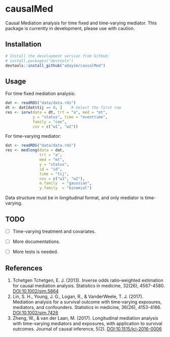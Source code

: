 # causalMed
Causal Mediation analysis for time fixed and time-varying mediator. This package is currently in development, please use with caution. 

## Installation

```r
# Install the development version from GitHub:
# install.packages("devtools")
devtools::install_github("adayim/causalMed")
```

## Usage
For time fixed mediation analysis:
```r
dat <- readRDS("data/data.rds")
dt <- dat[dat$tij == 0, ]    # Select the first row
res <- iorw(data = dt, trt = "a", med = "mt",
            y = "status", time = "eventtime",
            family = "cox",
            cov = c("w1", "w2"))
```

For time-varying mediator:
```r
dat <- readRDS("data/data.rds")
res <- medlong(data = dat,
               trt = "a",
               med = "mt",
               y = "status",
               id = "id",
               time = "tij",
               cov = c("w1", "w2"),
               m.family  = "gaussian",
               y.family  = "binomial")
```
Data structure must be in longitudinal format, and only mediator is time-varying.

## TODO
- [ ] Time-varying treatment and covariates.
- [ ] More documentations.
- [ ] More tests is needed.


## References
1. Tchetgen Tchetgen, E. J. (2013). Inverse odds ratio‐weighted estimation for causal mediation analysis. Statistics in medicine, 32(26), 4567-4580. [DOI:10.1002/sim.5864](https://doi.org/10.1002/sim.5864)
2. Lin, S. H., Young, J. G., Logan, R., & VanderWeele, T. J. (2017). Mediation analysis for a survival outcome with time‐varying exposures, mediators, and confounders. Statistics in medicine, 36(26), 4153-4166. [DOI:10.1002/sim.7426](https://doi.org/10.1002/sim.7426)
3. Zheng, W., & van der Laan, M. (2017). Longitudinal mediation analysis with time-varying mediators and exposures, with application to survival outcomes. Journal of causal inference, 5(2). [DOI:10.1515/jci-2016-0006](https://doi.org/10.1515/jci-2016-0006)

